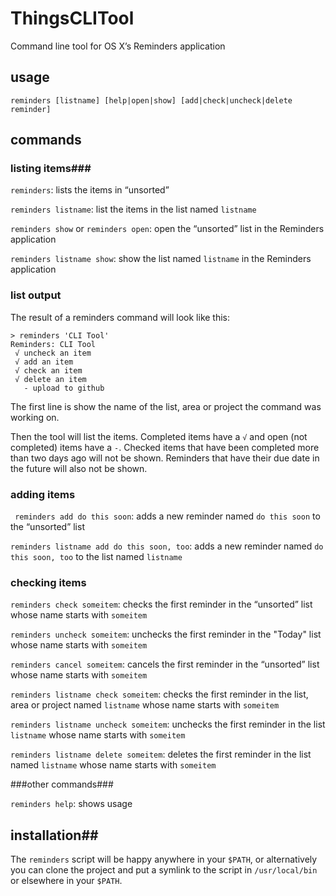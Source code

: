 # ThingsCLITool #

Command line tool for OS X’s Reminders application

## usage ##

```
reminders [listname] [help|open|show] [add|check|uncheck|delete reminder]
```

## commands ##

### listing items###

` reminders `: lists the items in “unsorted”

`reminders listname`: list the items in the list named `listname`

`reminders show` or `reminders open`: open the “unsorted” list in the Reminders application

`reminders listname show`: show the list named `listname` in the Reminders application

### list output ###
The result of a reminders command will look like this:

```
> reminders 'CLI Tool'
Reminders: CLI Tool
 √ uncheck an item
 √ add an item
 √ check an item
 √ delete an item
   - upload to github
```

The first line is show the name of the list, area or project the command was working on.

Then the tool will list the items. Completed items have a `√` and open (not completed) items have a `-`. Checked items that have been completed more than two days ago will not be shown. Reminders that have their due date in the future will also not be shown.


### adding items ###

` reminders add do this soon`: adds a new reminder named `do this soon` to the “unsorted” list

`reminders listname add do this soon, too`: adds a new reminder named `do this soon, too` to the list named `listname`

### checking items ###

`reminders check someitem`: checks the first reminder in the “unsorted” list whose name starts with `someitem`

`reminders uncheck someitem`: unchecks the first reminder in the "Today" list whose name starts with `someitem`

`reminders cancel someitem`: cancels the first reminder in the “unsorted” list whose name starts with `someitem`

`reminders listname check someitem`: checks the first reminder in the list, area or project named `listname` whose name starts with `someitem`

`reminders listname uncheck someitem`: unchecks the first reminder in the list `listname` whose name starts with `someitem`

`reminders listname delete someitem`: deletes the first reminder in the list named `listname` whose name starts with `someitem`

###other commands###

`reminders help`: shows usage

## installation##
The `reminders` script will be happy anywhere in your `$PATH`, or alternatively you can clone the project and put a symlink to the script in `/usr/local/bin` or elsewhere in your `$PATH`.

